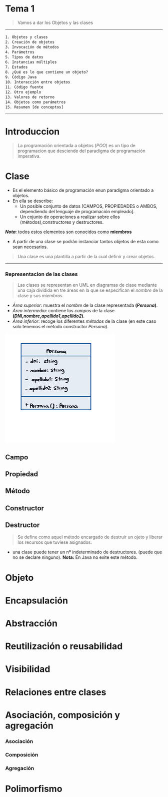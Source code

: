 # Tema 1 
> Vamos a dar los Objetos y las clases
-----------
	1. Objetos y clases 
	2. Creación de objetos 
	3. Invocación de métodos
	4. Parámetros
	5. Tipos de datos
	6. Instancias múltiples
	7. Estados
	8. ¿Qué es lo que contiene un objeto?
	9. Código Java
	10. Interacción entre objetos
	11. Código fuente
	12. Otro ejemplo
	13. Valores de retorno
	14. Objetos como parámetros
	15. Resumen [de conceptos]
-------

# Introduccion 
> La programación orientada a objetos (_POO_) es un tipo de programacion que desciende del paradigma de programación imperativa.

# Clase
- Es el elemento básico de programación enun paradigma orientado a objetos.
- En ella se describe:
	* Un posible conjunto de datos [CAMPOS, PROPIEDADES o AMBOS, dependiendo del lenguaje de programación empleado].
	* Un cojunto de operaciones a realizar sobre ellos (métodos),constructores y destructores.

**_Nota_**: todos estos elementos son conocidos como **miembros**

- A partir de una clase se podrán instanciar tantos objetos de esta como sean necesarios.
> Una clase es una plantilla a partir de la cual definir y crear objetos.
-------
### Representacion de las clases
>Las clases se representan en UML en diagramas de clase mediante una caja dividida en tre áreas en la que se especifican el _nombre_ 
de la clase y sus _miembros_.
* *Área superior*: muestra el _nombre_ de la clase representada **(_Persona_)**.
* *Área intermedia*: contiene los _campos_ de la clase **(_DNI_,_nombre_,_apellido1_,_apellido2_)**.
* *Área inferior*: recoge los diferentes _métodos_ de la clase (en este caso solo tenemos el método constructor _Persona_).

<img src="../tema1/Assets/img/Diagrama%20de%20clase.png" width="350" height="350">

## Campo

## Propiedad

## Método

## Constructor

## Destructor 
>Se define como aquel método encargado de destruir un ojeto y liberar los recursos que tuviese asignados.
* una clase puede tener un nº indeterminado de destructores. (puede que no se declare ninguno).
**Nota:** En Java no exite este método.

# Objeto

# Encapsulación

# Abstracción

# Reutilización o reusabilidad

# Visibilidad

# Relaciones entre clases

# Asociación, composición y agregación
### Asociación
### Composición
### Agregación
# Polimorfismo


